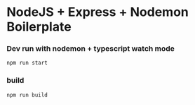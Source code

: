 #  NodeJS + Express + Nodemon Boilerplate

### Dev run with nodemon + typescript watch mode

    npm run start

### build

    npm run build

